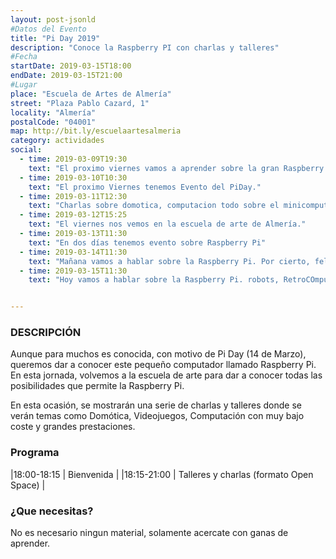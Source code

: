 ```yaml
---
layout: post-jsonld
#Datos del Evento
title: "Pi Day 2019"
description: "Conoce la Raspberry PI con charlas y talleres"
#Fecha
startDate: 2019-03-15T18:00
endDate: 2019-03-15T21:00
#Lugar
place: "Escuela de Artes de Almería"
street: "Plaza Pablo Cazard, 1"
locality: "Almería"
postalCode: "04001"
map: http://bit.ly/escuelaartesalmeria
category: actividades
social:
  - time: 2019-03-09T19:30
    text: "El proximo viernes vamos a aprender sobre la gran Raspberry Pi. Acercate!!!"
  - time: 2019-03-10T10:30
    text: "El proximo Viernes tenemos Evento del PiDay."
  - time: 2019-03-11T12:30
    text: "Charlas sobre domotica, computacion todo sobre el minicomputador Raspberry Pi"
  - time: 2019-03-12T15:25
    text: "El viernes nos vemos en la escuela de arte de Almería."
  - time: 2019-03-13T11:30
    text: "En dos días tenemos evento sobre Raspberry Pi"
  - time: 2019-03-14T11:30
    text: "Mañana vamos a hablar sobre la Raspberry Pi. Por cierto, feliz Pi Day."
  - time: 2019-03-15T11:30
    text: "Hoy vamos a hablar sobre la Raspberry Pi. robots, RetroCOmputacion, etc..."


---
```



### DESCRIPCIÓN

Aunque para muchos es conocida, con motivo de Pi Day (14 de Marzo), queremos dar a conocer este pequeño computador llamado Raspberry Pi. En esta jornada, volvemos a la escuela de arte para dar a conocer todas las posibilidades que permite la Raspberry Pi.

En esta ocasión, se mostrarán una serie de charlas y talleres donde se verán temas como Domótica, Videojuegos, Computación con muy bajo coste y grandes prestaciones.


### Programa

|18:00-18:15 | Bienvenida |
|18:15-21:00 | Talleres y charlas (formato Open Space) |

### ¿Que necesitas?

No es necesario ningun material, solamente acercate con ganas de aprender.

